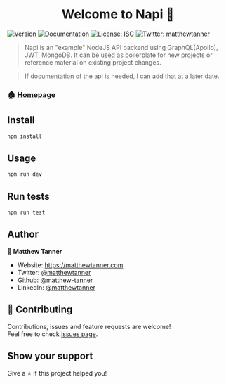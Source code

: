 <h1 align="center">Welcome to Napi 👋</h1>
<p>
  <img alt="Version" src="https://img.shields.io/badge/version-1.0.0-blue.svg?cacheSeconds=2592000" />
  <a href="https://github.com/matthew-tanner/Napi" target="_blank">
    <img alt="Documentation" src="https://img.shields.io/badge/documentation-yes-brightgreen.svg" />
  </a>
  <a href="#" target="_blank">
    <img alt="License: ISC" src="https://img.shields.io/badge/License-ISC-yellow.svg" />
  </a>
  <a href="https://twitter.com/matthewtanner" target="_blank">
    <img alt="Twitter: matthewtanner" src="https://img.shields.io/twitter/follow/matthewtanner.svg?style=social" />
  </a>
</p>

> Napi is an "example" NodeJS API backend using GraphQL(Apollo), JWT, MongoDB. It can be used as boilerplate for new projects or reference material on existing project changes.

> If documentation of the api is needed, I can add that at a later date.


### 🏠 [Homepage](https://github.com/matthew-tanner/Napi)

## 

## Install

```sh
npm install
```

## Usage

```sh
npm run dev
```

## Run tests

```sh
npm run test
```

## Author

👤 **Matthew Tanner**

* Website: https://matthewtanner.com
* Twitter: [@matthewtanner](https://twitter.com/matthewtanner)
* Github: [@matthew-tanner](https://github.com/matthew-tanner)
* LinkedIn: [@matthewtanner](https://linkedin.com/in/matthewtanner)

## 🤝 Contributing

Contributions, issues and feature requests are welcome!<br />Feel free to check [issues page](https://github.com/matthew-tanner/Napi/issues). 

## Show your support

Give a ⭐️ if this project helped you!